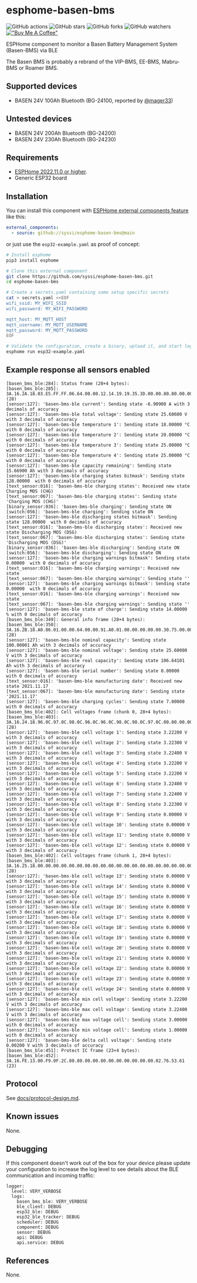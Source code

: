 # esphome-basen-bms

![GitHub actions](https://github.com/syssi/esphome-basen-bms/actions/workflows/ci.yaml/badge.svg)
![GitHub stars](https://img.shields.io/github/stars/syssi/esphome-basen-bms)
![GitHub forks](https://img.shields.io/github/forks/syssi/esphome-basen-bms)
![GitHub watchers](https://img.shields.io/github/watchers/syssi/esphome-basen-bms)
[!["Buy Me A Coffee"](https://img.shields.io/badge/buy%20me%20a%20coffee-donate-yellow.svg)](https://www.buymeacoffee.com/syssi)

ESPHome component to monitor a Basen Battery Management System (Basen-BMS) via BLE

The Basen BMS is probably a rebrand of the VIP-BMS, EE-BMS, Mabru-BMS or Roamer BMS.

## Supported devices

* BASEN 24V 100Ah Bluetooth (BG-24100, reported by [@mager33](https://github.com/syssi/esphome-basen-bms/issues/5#issuecomment-1445179807))

## Untested devices

* BASEN 24V 200Ah Bluetooth (BG-24200)
* BASEN 24V 230Ah Bluetooth (BG-24230)

## Requirements

* [ESPHome 2022.11.0 or higher](https://github.com/esphome/esphome/releases).
* Generic ESP32 board

## Installation

You can install this component with [ESPHome external components feature](https://esphome.io/components/external_components.html) like this:
```yaml
external_components:
  - source: github://syssi/esphome-basen-bms@main
```

or just use the `esp32-example.yaml` as proof of concept:

```bash
# Install esphome
pip3 install esphome

# Clone this external component
git clone https://github.com/syssi/esphome-basen-bms.git
cd esphome-basen-bms

# Create a secrets.yaml containing some setup specific secrets
cat > secrets.yaml <<EOF
wifi_ssid: MY_WIFI_SSID
wifi_password: MY_WIFI_PASSWORD

mqtt_host: MY_MQTT_HOST
mqtt_username: MY_MQTT_USERNAME
mqtt_password: MY_MQTT_PASSWORD
EOF

# Validate the configuration, create a binary, upload it, and start logs
esphome run esp32-example.yaml

```

## Example response all sensors enabled

```
[basen_bms_ble:284]: Status frame (28+4 bytes):
[basen_bms_ble:285]:   3A.16.2A.18.03.E5.FF.FF.06.64.00.00.12.14.19.19.35.3D.00.00.80.80.00.00.0E.02.00.00 (28)
[sensor:127]: 'basen-bms-ble current': Sending state -6.90900 A with 3 decimals of accuracy
[sensor:127]: 'basen-bms-ble total voltage': Sending state 25.60600 V with 3 decimals of accuracy
[sensor:127]: 'basen-bms-ble temperature 1': Sending state 18.00000 °C with 0 decimals of accuracy
[sensor:127]: 'basen-bms-ble temperature 2': Sending state 20.00000 °C with 0 decimals of accuracy
[sensor:127]: 'basen-bms-ble temperature 3': Sending state 25.00000 °C with 0 decimals of accuracy
[sensor:127]: 'basen-bms-ble temperature 4': Sending state 25.00000 °C with 0 decimals of accuracy
[sensor:127]: 'basen-bms-ble capacity remaining': Sending state 15.66900 Ah with 3 decimals of accuracy
[sensor:127]: 'basen-bms-ble charging states bitmask': Sending state 128.00000  with 0 decimals of accuracy
[text_sensor:016]: 'basen-bms-ble charging states': Received new state Charging MOS (CHG)
[text_sensor:067]: 'basen-bms-ble charging states': Sending state 'Charging MOS (CHG)'
[binary_sensor:036]: 'basen-bms-ble charging': Sending state ON
[switch:056]: 'basen-bms-ble charging': Sending state ON
[sensor:127]: 'basen-bms-ble discharging states bitmask': Sending state 128.00000  with 0 decimals of accuracy
[text_sensor:016]: 'basen-bms-ble discharging states': Received new state Discharging MOS (DSG)
[text_sensor:067]: 'basen-bms-ble discharging states': Sending state 'Discharging MOS (DSG)'
[binary_sensor:036]: 'basen-bms-ble discharging': Sending state ON
[switch:056]: 'basen-bms-ble discharging': Sending state ON
[sensor:127]: 'basen-bms-ble charging warnings bitmask': Sending state 0.00000  with 0 decimals of accuracy
[text_sensor:016]: 'basen-bms-ble charging warnings': Received new state 
[text_sensor:067]: 'basen-bms-ble charging warnings': Sending state ''
[sensor:127]: 'basen-bms-ble charging warnings bitmask': Sending state 0.00000  with 0 decimals of accuracy
[text_sensor:016]: 'basen-bms-ble charging warnings': Received new state 
[text_sensor:067]: 'basen-bms-ble charging warnings': Sending state ''
[sensor:127]: 'basen-bms-ble state of charge': Sending state 14.00000 % with 0 decimals of accuracy
[basen_bms_ble:349]: General info frame (28+4 bytes):
[basen_bms_ble:350]:   3A.16.2B.18.A0.86.01.00.00.64.00.00.91.A0.01.00.00.00.00.00.30.75.00.00.71.53.07.00 (28)
[sensor:127]: 'basen-bms-ble nominal capacity': Sending state 100.00001 Ah with 3 decimals of accuracy
[sensor:127]: 'basen-bms-ble nominal voltage': Sending state 25.60000 V with 3 decimals of accuracy
[sensor:127]: 'basen-bms-ble real capacity': Sending state 106.64101 Ah with 3 decimals of accuracy
[sensor:127]: 'basen-bms-ble serial number': Sending state 0.00000  with 0 decimals of accuracy
[text_sensor:016]: 'basen-bms-ble manufacturing date': Received new state 2021.11.17
[text_sensor:067]: 'basen-bms-ble manufacturing date': Sending state '2021.11.17'
[sensor:127]: 'basen-bms-ble charging cycles': Sending state 7.00000  with 0 decimals of accuracy
[basen_bms_ble:402]: Cell voltages frame (chunk 0, 28+4 bytes):
[basen_bms_ble:403]:   3A.16.24.18.96.0C.97.0C.98.0C.96.0C.96.0C.98.0C.98.0C.97.0C.00.00.00.00.00.00.00.00 (28)
[sensor:127]: 'basen-bms-ble cell voltage 1': Sending state 3.22200 V with 3 decimals of accuracy
[sensor:127]: 'basen-bms-ble cell voltage 2': Sending state 3.22300 V with 3 decimals of accuracy
[sensor:127]: 'basen-bms-ble cell voltage 3': Sending state 3.22400 V with 3 decimals of accuracy
[sensor:127]: 'basen-bms-ble cell voltage 4': Sending state 3.22200 V with 3 decimals of accuracy
[sensor:127]: 'basen-bms-ble cell voltage 5': Sending state 3.22200 V with 3 decimals of accuracy
[sensor:127]: 'basen-bms-ble cell voltage 6': Sending state 3.22400 V with 3 decimals of accuracy
[sensor:127]: 'basen-bms-ble cell voltage 7': Sending state 3.22400 V with 3 decimals of accuracy
[sensor:127]: 'basen-bms-ble cell voltage 8': Sending state 3.22300 V with 3 decimals of accuracy
[sensor:127]: 'basen-bms-ble cell voltage 9': Sending state 0.00000 V with 3 decimals of accuracy
[sensor:127]: 'basen-bms-ble cell voltage 10': Sending state 0.00000 V with 3 decimals of accuracy
[sensor:127]: 'basen-bms-ble cell voltage 11': Sending state 0.00000 V with 3 decimals of accuracy
[sensor:127]: 'basen-bms-ble cell voltage 12': Sending state 0.00000 V with 3 decimals of accuracy
[basen_bms_ble:402]: Cell voltages frame (chunk 1, 28+4 bytes):
[basen_bms_ble:403]:   3A.16.25.18.00.00.00.00.00.00.00.00.00.00.00.00.00.00.00.00.00.00.00.00.00.00.00.00 (28)
[sensor:127]: 'basen-bms-ble cell voltage 13': Sending state 0.00000 V with 3 decimals of accuracy
[sensor:127]: 'basen-bms-ble cell voltage 14': Sending state 0.00000 V with 3 decimals of accuracy
[sensor:127]: 'basen-bms-ble cell voltage 15': Sending state 0.00000 V with 3 decimals of accuracy
[sensor:127]: 'basen-bms-ble cell voltage 16': Sending state 0.00000 V with 3 decimals of accuracy
[sensor:127]: 'basen-bms-ble cell voltage 17': Sending state 0.00000 V with 3 decimals of accuracy
[sensor:127]: 'basen-bms-ble cell voltage 18': Sending state 0.00000 V with 3 decimals of accuracy
[sensor:127]: 'basen-bms-ble cell voltage 19': Sending state 0.00000 V with 3 decimals of accuracy
[sensor:127]: 'basen-bms-ble cell voltage 20': Sending state 0.00000 V with 3 decimals of accuracy
[sensor:127]: 'basen-bms-ble cell voltage 21': Sending state 0.00000 V with 3 decimals of accuracy
[sensor:127]: 'basen-bms-ble cell voltage 22': Sending state 0.00000 V with 3 decimals of accuracy
[sensor:127]: 'basen-bms-ble cell voltage 23': Sending state 0.00000 V with 3 decimals of accuracy
[sensor:127]: 'basen-bms-ble cell voltage 24': Sending state 0.00000 V with 3 decimals of accuracy
[sensor:127]: 'basen-bms-ble min cell voltage': Sending state 3.22200 V with 3 decimals of accuracy
[sensor:127]: 'basen-bms-ble max cell voltage': Sending state 3.22400 V with 3 decimals of accuracy
[sensor:127]: 'basen-bms-ble max voltage cell': Sending state 3.00000  with 0 decimals of accuracy
[sensor:127]: 'basen-bms-ble min voltage cell': Sending state 1.00000  with 0 decimals of accuracy
[sensor:127]: 'basen-bms-ble delta cell voltage': Sending state 0.00200 V with 3 decimals of accuracy
[basen_bms_ble:451]: Protect IC frame (23+4 bytes):
[basen_bms_ble:452]:   3A.16.FE.13.00.F9.0F.2C.80.80.00.00.80.00.00.00.00.00.00.02.76.53.61 (23)
```

## Protocol

See [docs/protocol-design.md](docs/protocol-design.md).

## Known issues

None.

## Debugging

If this component doesn't work out of the box for your device please update your configuration to increase the log level to see details about the BLE communication and incoming traffic:

```
logger:
  level: VERY_VERBOSE
  logs:
    basen_bms_ble: VERY_VERBOSE
    ble_client: DEBUG
    esp32_ble: DEBUG
    esp32_ble_tracker: DEBUG
    scheduler: DEBUG
    component: DEBUG
    sensor: DEBUG
    api: DEBUG
    api.service: DEBUG
```

## References

None.
